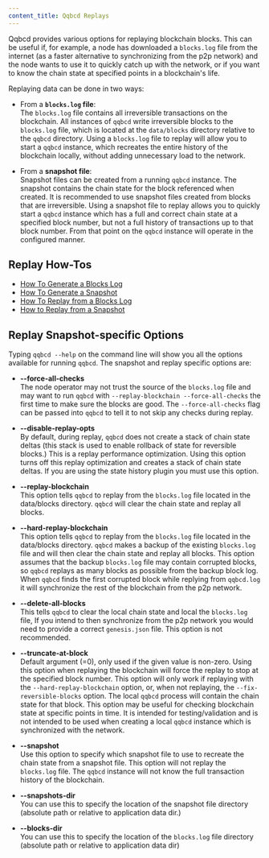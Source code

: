 ```yaml
---
content_title: Qqbcd Replays
---
```


Qqbcd provides various options for replaying blockchain blocks. This can be useful if, for example, a node has downloaded a `blocks.log` file from the internet (as a faster alternative to synchronizing from the p2p network) and the node wants to use it to quickly catch up with the network, or if you want to know the chain state at specified points in a blockchain's life.

Replaying data can be done in two ways:

- From a **`blocks.log` file**:  
The `blocks.log` file contains all irreversible transactions on the blockchain. All instances of `qqbcd` write irreversible blocks to the `blocks.log` file, which is located at the `data/blocks` directory relative to the `qqbcd` directory. Using a `blocks.log` file to replay will allow you to start a `qqbcd` instance, which recreates the entire history of the blockchain locally, without adding unnecessary load to the network.

- From a **snapshot file**:  
Snapshot files can be created from a running `qqbcd` instance. The snapshot contains the chain state for the block referenced when created. It is recommended to use snapshot files created from blocks that are irreversible. Using a snapshot file to replay allows you to quickly start a `qqbcd` instance which has a full and correct chain state at a specified block number, but not a full history of transactions up to that block number. From that point on the `qqbcd` instance will operate in the configured manner.

## Replay How-Tos

* [How To Generate a Blocks Log](how-to-generate-a-blocks.log.md)
* [How To Generate a Snapshot](how-to-generate-a-snapshot.md)
* [How To Replay from a Blocks Log](how-to-replay-from-a-blocks.log.md)
* [How to Replay from a Snapshot](how-to-replay-from-a-snapshot.md)

## Replay Snapshot-specific Options

Typing `qqbcd --help` on the command line will show you all the options available for running `qqbcd`. The snapshot and replay specific options are:

 - **--force-all-checks**  
The node operator may not trust the source of the `blocks.log` file and may want to run `qqbcd` with `--replay-blockchain --force-all-checks` the first time to make sure the blocks are good. The `--force-all-checks` flag can be passed into `qqbcd` to tell it to not skip any checks during replay.

 - **--disable-replay-opts**  
By default, during replay, `qqbcd` does not create a stack of chain state deltas (this stack is used to enable rollback of state for reversible blocks.) This is a replay performance optimization. Using this option turns off this replay optimization and creates a stack of chain state deltas. If you are using the state history plugin you must use this option.

 - **--replay-blockchain**  
This option tells `qqbcd` to replay from the `blocks.log` file located in the data/blocks directory. `qqbcd` will clear the chain state and replay all blocks.

 - **--hard-replay-blockchain**  
This option tells `qqbcd` to replay from the `blocks.log` file located in the data/blocks directory. `qqbcd` makes a backup of the existing `blocks.log` file and will then clear the chain state and replay all blocks. This option assumes that the backup `blocks.log` file may contain corrupted blocks, so `qqbcd` replays as many blocks as possible from the backup block log. When `qqbcd` finds the first corrupted block while replying from `qqbcd.log` it will synchronize the rest of the blockchain from the p2p network.

 - **--delete-all-blocks**  
This tells `qqbcd` to clear the local chain state and local the `blocks.log` file, If you intend to then synchronize from the p2p network you would need to provide a correct `genesis.json` file. This option is not recommended.

 - **--truncate-at-block**  
Default argument (=0), only used if the given value is non-zero.
Using this option when replaying the blockchain will force the replay to stop at the specified block number. This option will only work if replaying with the `--hard-replay-blockchain` option, or, when not replaying, the `--fix-reversible-blocks` option. The local `qqbcd` process will contain the chain state for that block. This option may be useful for checking blockchain state at specific points in time. It is intended for testing/validation and is not intended to be used when creating a local `qqbcd` instance which is synchronized with the network.  
 
 - **--snapshot**  
Use this option to specify which snapshot file to use to recreate the chain state from a snapshot file. This option will not replay the `blocks.log` file. The `qqbcd` instance will not know the full transaction history of the blockchain. 

 - **--snapshots-dir**  
You can use this to specify the location of the snapshot file directory  (absolute path or relative to application data dir.)

 - **--blocks-dir**  
You can use this to specify the location of the `blocks.log` file directory  (absolute path or relative to application data dir)

